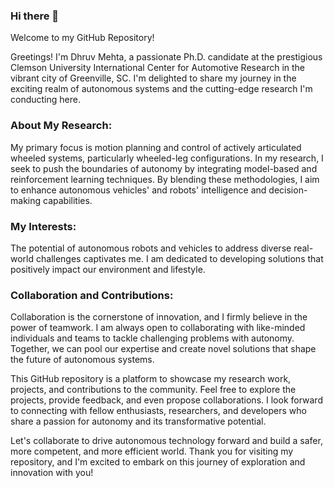 <!--
**dhruvkm2402/dhruvkm2402** is a ✨ _special_ ✨ repository because its `README.md` (this file) appears on your GitHub profile.

Here are some ideas to get you started:

- 🔭 I’m currently working on ...
- 🌱 I’m currently learning ...
- 👯 I’m looking to collaborate on ...
- 🤔 I’m looking for help with ...
- 💬 Ask me about ...
- 📫 How to reach me: ...
- 😄 Pronouns: ...
- ⚡ Fun fact: ...
-->
### Hi there 👋

Welcome to my GitHub Repository!

Greetings! I'm Dhruv Mehta, a passionate Ph.D. candidate at the prestigious Clemson University International Center for Automotive Research in the vibrant city of Greenville, SC. I'm delighted to share my journey in the exciting realm of autonomous systems and the cutting-edge research I'm conducting here.

### About My Research:
My primary focus is motion planning and control of actively articulated wheeled systems, particularly wheeled-leg configurations. In my research, I seek to push the boundaries of autonomy by integrating model-based and reinforcement learning techniques. By blending these methodologies, I aim to enhance autonomous vehicles' and robots' intelligence and decision-making capabilities.

### My Interests:
The potential of autonomous robots and vehicles to address diverse real-world challenges captivates me. I am dedicated to developing solutions that positively impact our environment and lifestyle.

### Collaboration and Contributions:
Collaboration is the cornerstone of innovation, and I firmly believe in the power of teamwork. I am always open to collaborating with like-minded individuals and teams to tackle challenging problems with autonomy. Together, we can pool our expertise and create novel solutions that shape the future of autonomous systems.

This GitHub repository is a platform to showcase my research work, projects, and contributions to the community. Feel free to explore the projects, provide feedback, and even propose collaborations. I look forward to connecting with fellow enthusiasts, researchers, and developers who share a passion for autonomy and its transformative potential.

Let's collaborate to drive autonomous technology forward and build a safer, more competent, and more efficient world. Thank you for visiting my repository, and I'm excited to embark on this journey of exploration and innovation with you!

